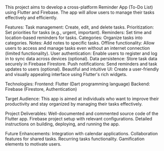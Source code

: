 This project aims to develop a cross-platform Reminder App (To-Do List) using Flutter and Firebase. The app will allow users to manage their tasks effectively and efficiently.

Features:
    Task management: Create, edit, and delete tasks.
    Prioritization: Set priorities for tasks (e.g., urgent, important).
    Reminders: Set time and location-based reminders for tasks.
    Categories: Organize tasks into categories.
    Notes: Add notes to specific tasks.
    Offline functionality: Allow users to access and manage tasks even without an internet connection (limited functionality).
    User authentication: Enable users to register and log in to sync data across devices (optional).
    Data persistence: Store task data securely in Firebase Firestore.
    Push notifications: Send reminders and task updates to users (optional).
    Beautiful and intuitive UI: Create a user-friendly and visually appealing interface using Flutter's rich widgets.
    
Technologies:
    Frontend: Flutter (Dart programming language)
    Backend: Firebase (Firestore, Authentication)
    
Target Audience:
    This app is aimed at individuals who want to improve their productivity and stay organized by managing their tasks effectively.

Project Deliverables:
    Well-documented and commented source code of the Flutter app.
    Firebase project setup with relevant configurations.
    Detailed instructions on building, deploying, and running the app.
    
Future Enhancements:
    Integration with calendar applications.
    Collaboration features for shared tasks.
    Recurring tasks functionality.
    Gamification elements to motivate users.
